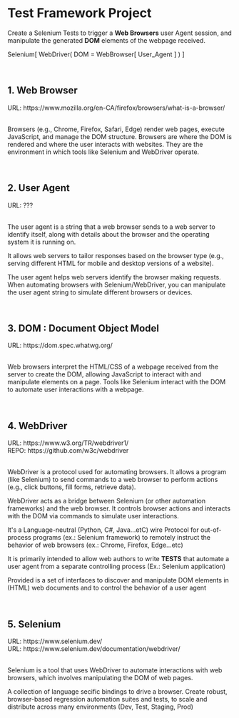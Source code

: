 # Test Framework Project

Create a Selenium Tests to trigger a <b>Web Browsers</b> user Agent session, and manipulate the generated <b>DOM</b> elements of the webpage received.

Selenium[ WebDriver( DOM = WebBrowser[ User_Agent ] ) ]


<br>
<h2>1. Web Browser</h2>
URL:   https://www.mozilla.org/en-CA/firefox/browsers/what-is-a-browser/ <br><br>

Browsers (e.g., Chrome, Firefox, Safari, Edge) render web pages, execute JavaScript, and manage the DOM structure.
Browsers are where the DOM is rendered and where the user interacts with websites. They are the environment in which tools like Selenium and WebDriver operate.




<br>
<h2>2. User Agent</h2>
URL:   ??? <br><br>

The user agent is a string that a web browser sends to a web server to identify itself, along with details about the browser and the operating system it is running on.

It allows web servers to tailor responses based on the browser type (e.g., serving different HTML for mobile and desktop versions of a website).

The user agent helps web servers identify the browser making requests. 
When automating browsers with Selenium/WebDriver, you can manipulate the user agent string to simulate different browsers or devices.


<br>
<h2>3. DOM : Document Object Model</h2>
URL:   https://dom.spec.whatwg.org/ <br><br>

Web browsers interpret the HTML/CSS of a webpage received from the server to create the DOM, allowing JavaScript to interact with and manipulate elements on a page.
Tools like Selenium interact with the DOM to automate user interactions with a webpage.




<br>
<h2>4. WebDriver</h2>
URL:   https://www.w3.org/TR/webdriver1/ <br>
REPO:  https://github.com/w3c/webdriver <br><br>

WebDriver is a protocol used for automating browsers. It allows a program (like Selenium) to send commands to a web browser to perform actions (e.g., click buttons, fill forms, retrieve data).

WebDriver acts as a bridge between Selenium (or other automation frameworks) and the web browser. It controls browser actions and interacts with the DOM via commands to simulate user interactions.

It's a Language-neutral (Python, C#, Java...etC) wire Protocol for out-of-process programs (ex.: Selenium framework) to remotely instruct the behavior of web browsers (ex.: Chrome, Firefox, Edge...etc)

It is primarily intended to allow web authors to write <b>TESTS</b> that automate a user agent from a separate controlling process (Ex.: Selenium application) 

Provided is a set of interfaces to discover and manipulate DOM elements in (HTML) web documents and to control the behavior of a user agent




<br>
<h2>5. Selenium</h2>
URL:   https://www.selenium.dev/ <br> 
URL:   https://www.selenium.dev/documentation/webdriver/ <br><br>

Selenium is a tool that uses WebDriver to automate interactions with web browsers, which involves manipulating the DOM of web pages.

A collection of language secific bindings to drive a browser. Create robust, browser-based regression automation suites and tests, to scale and distribute across many environments (Dev, Test, Staging, Prod)

